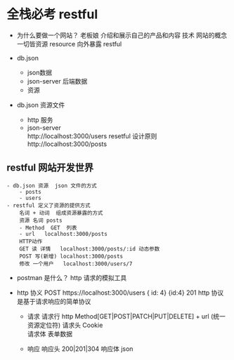 # 全栈必考 restful 

- 为什么要做一个网站？
    老板娘  介绍和展示自己的产品和内容
    技术 网站的概念 一切皆资源
        resource  向外暴露  restful 

- db.json
    - json数据
    - json-server 后端数据 
    - 资源

- db.json 资源文件 
    - http 服务  
    - json-server  
        http://localhost:3000/users  resetful 设计原则     
        http://localhost:3000/posts   

## restful 网站开发世界
    - db.json 资源  json 文件的方式  
        - posts
        - users 
    - restful 定义了资源的提供方式
        名词 + 动词  组成资源暴露的方式
        资源 名词 posts
        - Method  GET  列表
        - url   localhost:3000/posts 
        HTTP动作 
        GET 读 详情   localhost:3000/posts/:id 动态参数 
        POST 写(新增) localhost:3000/posts
        修改 一个用户   localhost:3000/users/7

- postman 是什么？
    http 请求的模拟工具

- http 协义
    POST  https://localhost:3000/users   { id: 4}    {id:4} 201 
    http 协议是基于请求响应的简单协议  
    - 请求
        请求行 http Method[GET|POST|PATCH|PUT|DELETE]  + url (统一资源定位符)
        请求头 Cookie  
        请求体 表单数据 
    
    - 响应
        响应头  200|201|304
        响应体 json  